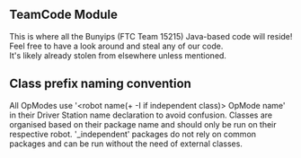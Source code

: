 ## TeamCode Module
This is where all the Bunyips (FTC Team 15215) Java-based code will reside!  
Feel free to have a look around and steal any of our code.  
It's likely already stolen from elsewhere unless mentioned.

## Class prefix naming convention
All OpModes use '<robot name(+ -I if independent class)> OpMode name' in their Driver Station name declaration to avoid confusion.
Classes are organised based on their package name and should only be run on their respective robot.
'_independent' packages do not rely on common packages and can be run without the need of external classes.

